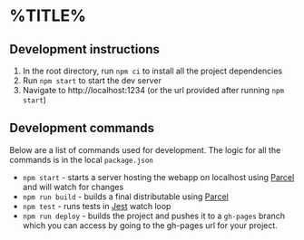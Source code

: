 # %TITLE%

## Development instructions

1. In the root directory, run `npm ci` to install all the project dependencies
2. Run `npm start` to start the dev server
3. Navigate to http://localhost:1234 (or the url provided after running `npm start`)

## Development commands

Below are a list of commands used for development. The logic for all the commands is in the local `package.json`

- `npm start` - starts a server hosting the webapp on localhost using [Parcel](https://parceljs.org/) and will watch for changes
- `npm run build` - builds a final distributable using [Parcel](https://parceljs.org/)
- `npm test` - runs tests in [Jest](https://jestjs.io/) watch loop
- `npm run deploy` - builds the project and pushes it to a `gh-pages` branch which you can access by going to the gh-pages url for your project.
